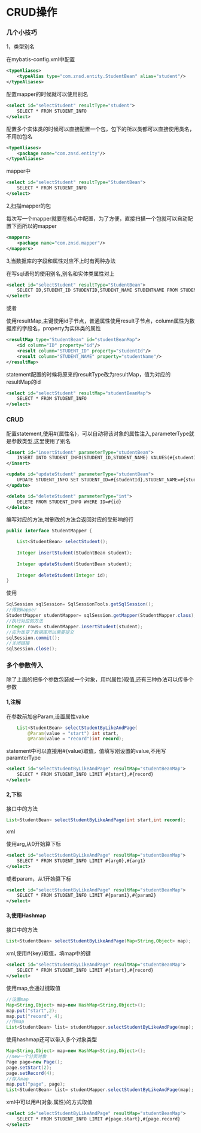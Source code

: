 # CRUD操作

### 几个小技巧

1，类型别名

在mybatis-config.xml中配置

```xml
<typeAliases>
    <typeAlias type="com.znsd.entity.StudentBean" alias="student"/>
</typeAliases>
```

配置mapper的时候就可以使用别名

```xml
<select id="selectStudent" resultType="student">
    SELECT * FROM STUDENT_INFO
</select>
```

配置多个实体类的时候可以直接配置一个包，包下的所以类都可以直接使用类名，不用加包名

```xml
<typeAliases>
    <package name="com.znsd.entity"/>
</typeAliases>
```

mapper中

```xml
<select id="selectStudent" resultType="StudentBean">
    SELECT * FROM STUDENT_INFO
</select>
```

2,扫描mapper的包

每次写一个mapper就要在核心中配置，为了方便，直接扫描一个包就可以自动配置下面所以的mapper

```xml
<mappers>
    <package name="com.znsd.mapper"/>
</mappers>
```

3,当数据库的字段和属性对应不上时有两种办法

在写sql语句的使用别名,别名和实体类属性对上

```xml
<select id="selectStudent" resultType="StudentBean">
    SELECT ID,STUDENT_ID STUDENTID,STUDENT_NAME STUDENTNAME FROM STUDENT_INFO
</select>
```

或者

使用resultMap,主键使用id子节点，普通属性使用result子节点，column属性为数据库的字段名，property为实体类的属性

```xml
<resultMap type="StudentBean" id="studentBeanMap">
    <id column="ID" property="id"/>
    <result column="STUDENT_ID" property="studentId"/>
    <result column="STUDENT_NAME" property="studentName"/>
</resultMap>
```

statement配置的时候将原来的resultType改为resultMap，值为对应的resultMap的id

```xml
<select id="selectStudent" resultMap="studentBeanMap">
    SELECT * FROM STUDENT_INFO
</select>
```

### CRUD

配置statement,使用#{属性名}，可以自动将该对象的属性注入,parameterType就是参数类型,这里使用了别名

```xml
<insert id="insertStudent" parameterType="studentBean">
    INSERT INTO STUDENT_INFO(STUDENT_ID,STUDENT_NAME) VALUES(#{studentId},#{studentName})
</insert>

<update id="updateStudent" parameterType="studentBean">
    UPDATE STUDENT_INFO SET STUDENT_ID=#{studentId},STUDENT_NAME=#{studentName} WHERE ID=#{id}
</update>

<delete id="deleteStudent" parameterType="int">
    DELETE FROM STUDENT_INFO WHERE ID=#{id}
</delete>
```

编写对应的方法,增删改的方法会返回对应的受影响的行

```java
public interface StudentMapper {

	List<StudentBean> selectStudent();
	
	Integer insertStudent(StudentBean student);
	
	Integer updateStudent(StudentBean student);
	
	Integer deleteStudent(Integer id);
}
```

使用

```java
SqlSession sqlSession= SqlSessionTools.getSqlSession();
//得到mapper
StudentMapper studentMapper= sqlSession.getMapper(StudentMapper.class);
//执行对应的方法
Integer rows= studentMapper.insertStudent(student);
//应为改变了数据库所以需要提交
sqlSession.commit();
//关闭链接
sqlSession.close();
```

### 多个参数传入

除了上面的把多个参数包装成一个对象，用#{属性}取值,还有三种办法可以传多个参数

#### 1,注解

在参数前加@Param,设置属性value

```java
	List<StudentBean> selectStudentByLikeAndPage(
        @Param(value = "start") int start,
        @Param(value = "record")int record);

```

statement中可以直接用#{value}取值，值填写刚设置的value,不用写paramterType

```xml
<select id="selectStudentByLikeAndPage" resultMap="studentBeanMap">
    SELECT * FROM STUDENT_INFO LIMIT #{start},#{record}
</select>
```

#### 2,下标

接口中的方法

```java
List<StudentBean> selectStudentByLikeAndPage(int start,int record);
```

xml

使用arg,从0开始算下标

```xml
<select id="selectStudentByLikeAndPage" resultMap="studentBeanMap">
    SELECT * FROM STUDENT_INFO LIMIT #{arg0},#{arg1}
</select>
```

或者param，从1开始算下标

```xml
<select id="selectStudentByLikeAndPage" resultMap="studentBeanMap">
    SELECT * FROM STUDENT_INFO LIMIT #{param1},#{param2}
</select>
```

#### 3,使用Hashmap

接口中的方法

```java
List<StudentBean> selectStudentByLikeAndPage(Map<String,Object> map);
```

xml,使用#{key}取值，填map中的键

```xml
<select id="selectStudentByLikeAndPage" resultMap="studentBeanMap">
    SELECT * FROM STUDENT_INFO LIMIT #{start},#{record}
</select>
```

使用map,会通过键取值

```java
//设置map
Map<String,Object> map=new HashMap<String,Object>();
map.put("start",2);
map.put("record", 4);
//传map
List<StudentBean> list= studentMapper.selectStudentByLikeAndPage(map);
```

使用hashmap还可以带入多个对象类型

```java
Map<String,Object> map=new HashMap<String,Object>();
//new一个分页对象
Page page=new Page();
page.setStart(2);
page.setRecord(4);
//存入map
map.put("page", page);
List<StudentBean> list= studentMapper.selectStudentByLikeAndPage(map);
```

xml中可以用#{对象.属性}的方式取值

```xml
<select id="selectStudentByLikeAndPage" resultMap="studentBeanMap">
    SELECT * FROM STUDENT_INFO LIMIT #{page.start},#{page.record}
</select>
```

